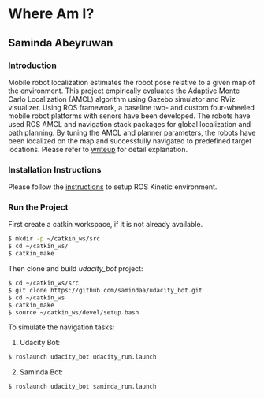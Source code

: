 # Where Am I?
## Saminda Abeyruwan

### Introduction

Mobile robot localization estimates the robot pose relative to a given map of the environment. This project empirically evaluates the Adaptive Monte Carlo Localization (AMCL) algorithm using Gazebo simulator and RViz visualizer. Using ROS framework, a baseline two- and custom four-wheeled mobile robot platforms with senors have been developed. The robots have used ROS AMCL and navigation stack packages for global localization and path planning. By tuning the AMCL and planner parameters, the robots have been localized on the map and successfully navigated to predefined target locations. 
Please refer to [writeup](writeup.pdf) for detail explanation.

### Installation Instructions

Please follow the [instructions](https://github.com/samindaa/RoboND-Localization-Project)
to setup ROS Kinetic environment. 

### Run the Project

First create a catkin workspace, if it is not already available.

```sh
$ mkdir -p ~/catkin_ws/src
$ cd ~/catkin_ws/
$ catkin_make
```

Then clone and build _udacity_bot_ project:

```sh
$ cd ~/catkin_ws/src
$ git clone https://github.com/samindaa/udacity_bot.git
$ cd ~/catkin_ws
$ catkin_make
$ source ~/catkin_ws/devel/setup.bash
```

To simulate the navigation tasks:

1. Udacity Bot:

```sh
$ roslaunch udacity_bot udacity_run.launch
```

2. Saminda Bot: 

```sh
$ roslaunch udacity_bot saminda_run.launch
```
 






